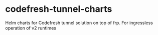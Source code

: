 # codefresh-tunnel-charts
Helm charts for Codefresh tunnel solution on top of frp. For ingressless operation of v2 runtimes 
